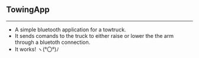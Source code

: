 ## __TowingApp__
---
- A simple bluetooth application for a towtruck.
- It sends comands to the truck to either raise or lower the the arm through a bluetoth connection.
- It works! ヽ(°〇°)ﾉ
